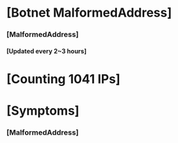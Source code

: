 # [Botnet MalformedAddress]
### [MalformedAddress]
#### [Updated every 2~3 hours]

# [Counting 1041 IPs]

# [Symptoms] 
###   [MalformedAddress]
